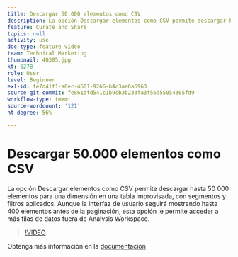 ```yaml
---
title: Descargar 50.000 elementos como CSV
description: La opción Descargar elementos como CSV permite descargar hasta 50 000 elementos para una dimensión en una tabla improvisada, con segmentos y filtros aplicados. Aunque la interfaz de usuario seguirá mostrando hasta 400 elementos antes de la paginación, esta opción le permite acceder a más filas de datos fuera de Analysis Workspace.
feature: Curate and Share
topics: null
activity: use
doc-type: feature video
team: Technical Marketing
thumbnail: 40385.jpg
kt: 6278
role: User
level: Beginner
exl-id: fe7d41f1-a6ec-4601-9266-b4c3aa6a6963
source-git-commit: fe861dfd541c1b9cb3b233fa3f56d55054305fd9
workflow-type: tm+mt
source-wordcount: '121'
ht-degree: 56%

---
```


# Descargar 50.000 elementos como CSV

La opción Descargar elementos como CSV permite descargar hasta 50 000 elementos para una dimensión en una tabla improvisada, con segmentos y filtros aplicados. Aunque la interfaz de usuario seguirá mostrando hasta 400 elementos antes de la paginación, esta opción le permite acceder a más filas de datos fuera de Analysis Workspace.

>[!VIDEO](https://video.tv.adobe.com/v/40385/?quality=12&learn=on)

Obtenga más información en la [documentación](https://experienceleague.adobe.com/docs/analytics/analyze/analysis-workspace/curate-share/download-send.html?lang=es)
